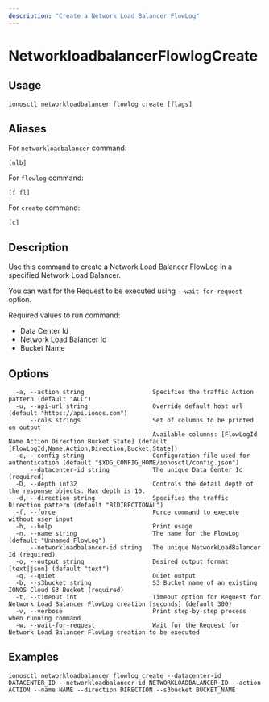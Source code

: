 ```yaml
---
description: "Create a Network Load Balancer FlowLog"
---
```


# NetworkloadbalancerFlowlogCreate

## Usage

```text
ionosctl networkloadbalancer flowlog create [flags]
```

## Aliases

For `networkloadbalancer` command:

```text
[nlb]
```

For `flowlog` command:

```text
[f fl]
```

For `create` command:

```text
[c]
```

## Description

Use this command to create a Network Load Balancer FlowLog in a specified Network Load Balancer.

You can wait for the Request to be executed using `--wait-for-request` option.

Required values to run command:

* Data Center Id
* Network Load Balancer Id
* Bucket Name

## Options

```text
  -a, --action string                   Specifies the traffic Action pattern (default "ALL")
  -u, --api-url string                  Override default host url (default "https://api.ionos.com")
      --cols strings                    Set of columns to be printed on output 
                                        Available columns: [FlowLogId Name Action Direction Bucket State] (default [FlowLogId,Name,Action,Direction,Bucket,State])
  -c, --config string                   Configuration file used for authentication (default "$XDG_CONFIG_HOME/ionosctl/config.json")
      --datacenter-id string            The unique Data Center Id (required)
  -D, --depth int32                     Controls the detail depth of the response objects. Max depth is 10.
  -d, --direction string                Specifies the traffic Direction pattern (default "BIDIRECTIONAL")
  -f, --force                           Force command to execute without user input
  -h, --help                            Print usage
  -n, --name string                     The name for the FlowLog (default "Unnamed FlowLog")
      --networkloadbalancer-id string   The unique NetworkLoadBalancer Id (required)
  -o, --output string                   Desired output format [text|json] (default "text")
  -q, --quiet                           Quiet output
  -b, --s3bucket string                 S3 Bucket name of an existing IONOS Cloud S3 Bucket (required)
  -t, --timeout int                     Timeout option for Request for Network Load Balancer FlowLog creation [seconds] (default 300)
  -v, --verbose                         Print step-by-step process when running command
  -w, --wait-for-request                Wait for the Request for Network Load Balancer FlowLog creation to be executed
```

## Examples

```text
ionosctl networkloadbalancer flowlog create --datacenter-id DATACENTER_ID --networkloadbalancer-id NETWORKLOADBALANCER_ID --action ACTION --name NAME --direction DIRECTION --s3bucket BUCKET_NAME
```

